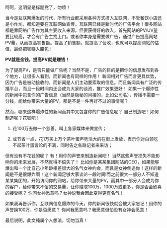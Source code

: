 <!---
markmeta_author: wongoo
markmeta_date: 2014-04-17 16:42:47
excerpt: 用你的声誉换100万，你是否愿意？
slug: 100million-or-reputation
markmeta_title: 用你的声誉换100万，你是否愿意？
wordpress_id: 609
markmeta_categories: Inspiration
markmeta_tags: PV,互联网,广告,新闻,营销
-->

呵呵，这明显是标题党了，勿喷！

当今是互联网爆发的时代，所有行业都采用各种方式挤入互联网，不管餐饮小店还是小作坊，都知道要在互联网做宣传。互联网已经是新时代的广告平台！很多网站都是靠网络广告作为其主要收入来源。但要获得好的收入，首先网站的PV/UV量要比较高，才会有广告主找上门。或者你本身是需要做广告，通过广告提高网站PV量，从而提高销售额。提高了销售额，就提高了营收，也就可以提高网站的估值，最终把钱赚入腰包！

**PV就是金钱，提高PV就是赚钱！**

为了提高PV，是否只能做广告呢？当然不是，广告的目的是把你的信息发布到各个地方，让很多人看到，而新闻也有同样的作用！
新闻相对广告而言更具优势，因为广告是被动接收的，而新闻是人们主动要索取的信息。而且新闻具有广泛的传播平台，而且一段时间内还会成为大家的谈资，推广效果更好！ 如果一个爆炸性的新闻中包含你的广告信息（当然是隐秘的间接的，比如公司名），传播不需要一分钱，能给你带来大量的PV，那是不是一件再好不过的事情呢？

然而，哪来这样爆炸性的新闻而其中又包含你的广告信息呢？ 自己制造吧！如何制造呢？花钱吧！



	
  1. 花100万去做一个慈善，叫上各家媒体来做宣传；

	
  2. 或节省一点，花1万买上万个茶叶蛋声势浩大的在街上发放，表示你对白领吃不起茶叶蛋言论的不满，同时告之各路记者来采访；



但有没有不花钱的呢？ 有！用你的声誉来制造新闻吧！ 当然这些声誉损失不能影响你的未来发展，不然就得不偿失了！ 
比如你是某某集团网站的CEO，如果能够爆出和一个比自己小年龄相差很大的名气女神约会，而且是女神倒追你！这样的新闻是不是很爆炸啊！这个新闻足够大家谈论一段时间!而之前很大一部分人不知道某某集团的，开始访问你的网站，给你带来大量的PV，而其中一部分人会成为你的客户，给你带来不俗的交易量，让你赚取100万，1000万或更多，你是否会欣喜的接受呢？ 你问女神愿意吗？女神说我会因此变得更有名气！

如果我再告诉你，互联网信息爆炸的今天，你的新闻很快就会被大家忘记！用你的声誉换100万，你是否愿意？
你问我愿意吗？我愿意但怕没有女神会愿意！

最后说明，此文纯属个人想法，切勿当真！ 


